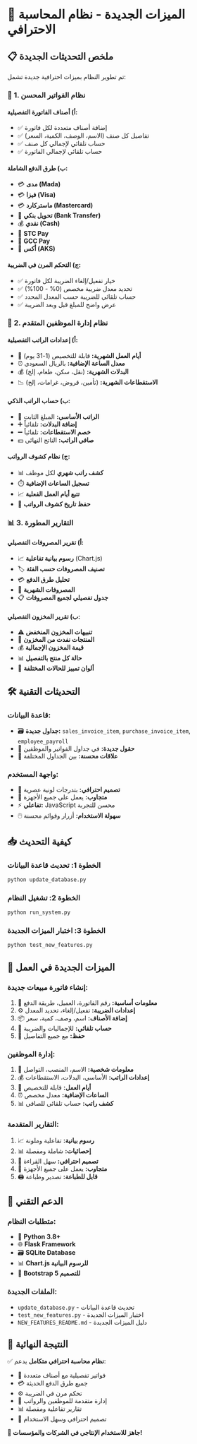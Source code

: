 # 🚀 الميزات الجديدة - نظام المحاسبة الاحترافي

## 📋 **ملخص التحديثات الجديدة**

تم تطوير النظام بميزات احترافية جديدة تشمل:

### 🧾 **1. نظام الفواتير المحسن**

#### **أ) أصناف الفاتورة التفصيلية:**
- ✅ إضافة أصناف متعددة لكل فاتورة
- ✅ تفاصيل كل صنف (الاسم، الوصف، الكمية، السعر)
- ✅ حساب تلقائي لإجمالي كل صنف
- ✅ حساب تلقائي لإجمالي الفاتورة

#### **ب) طرق الدفع الشاملة:**
- 💳 **مدى (Mada)**
- 💳 **فيزا (Visa)**
- 💳 **ماستركارد (Mastercard)**
- 🏦 **تحويل بنكي (Bank Transfer)**
- 💰 **نقدي (Cash)**
- 📱 **STC Pay**
- 📱 **GCC Pay**
- 📱 **أكس (AKS)**

#### **ج) التحكم المرن في الضريبة:**
- ✅ خيار تفعيل/إلغاء الضريبة لكل فاتورة
- ✅ تحديد معدل ضريبة مخصص (0% - 100%)
- ✅ حساب تلقائي للضريبة حسب المعدل المحدد
- ✅ عرض واضح للمبلغ قبل وبعد الضريبة

### 👥 **2. نظام إدارة الموظفين المتقدم**

#### **أ) إعدادات الراتب التفصيلية:**
- 📅 **أيام العمل الشهرية:** قابلة للتخصيص (1-31 يوم)
- ⏰ **معدل الساعة الإضافية:** بالريال السعودي
- 💰 **البدلات الشهرية:** (نقل، سكن، طعام، إلخ)
- 📉 **الاستقطاعات الشهرية:** (تأمين، قروض، غرامات، إلخ)

#### **ب) حساب الراتب الذكي:**
- 🧮 **الراتب الأساسي:** المبلغ الثابت
- ➕ **إضافة البدلات:** تلقائياً
- ➖ **خصم الاستقطاعات:** تلقائياً
- 💵 **صافي الراتب:** الناتج النهائي

#### **ج) نظام كشوف الرواتب:**
- 📊 **كشف راتب شهري** لكل موظف
- ⏱️ **تسجيل الساعات الإضافية**
- 📈 **تتبع أيام العمل الفعلية**
- 💾 **حفظ تاريخ كشوف الرواتب**

### 📊 **3. التقارير المطورة**

#### **أ) تقرير المصروفات التفصيلي:**
- 📈 **رسوم بيانية تفاعلية** (Chart.js)
- 🏷️ **تصنيف المصروفات حسب الفئة**
- 💳 **تحليل طرق الدفع**
- 📅 **المصروفات الشهرية**
- 📋 **جدول تفصيلي لجميع المصروفات**

#### **ب) تقرير المخزون التفصيلي:**
- ⚠️ **تنبيهات المخزون المنخفض**
- 🚫 **المنتجات نفدت من المخزون**
- 💰 **قيمة المخزون الإجمالية**
- 📊 **حالة كل منتج بالتفصيل**
- 🎨 **ألوان تمييز للحالات المختلفة**

## 🛠️ **التحديثات التقنية**

### **قاعدة البيانات:**
- 🗃️ **جداول جديدة:** `sales_invoice_item`, `purchase_invoice_item`, `employee_payroll`
- 🔧 **حقول جديدة:** في جداول الفواتير والموظفين
- 🔗 **علاقات محسنة:** بين الجداول المختلفة

### **واجهة المستخدم:**
- 🎨 **تصميم احترافي:** بتدرجات لونية عصرية
- 📱 **متجاوب:** يعمل على جميع الأجهزة
- ⚡ **تفاعلي:** JavaScript محسن للتجربة
- 🖱️ **سهولة الاستخدام:** أزرار وقوائم محسنة

## 📥 **كيفية التحديث**

### **الخطوة 1: تحديث قاعدة البيانات**
```bash
python update_database.py
```

### **الخطوة 2: تشغيل النظام**
```bash
python run_system.py
```

### **الخطوة 3: اختبار الميزات الجديدة**
```bash
python test_new_features.py
```

## 🎯 **الميزات الجديدة في العمل**

### **إنشاء فاتورة مبيعات جديدة:**
1. 📝 **معلومات أساسية:** رقم الفاتورة، العميل، طريقة الدفع
2. ⚙️ **إعدادات الضريبة:** تفعيل/إلغاء، تحديد المعدل
3. 📦 **إضافة الأصناف:** اسم، وصف، كمية، سعر
4. 🧮 **حساب تلقائي:** للإجماليات والضريبة
5. 💾 **حفظ:** مع جميع التفاصيل

### **إدارة الموظفين:**
1. 👤 **معلومات شخصية:** الاسم، المنصب، التواصل
2. 💰 **إعدادات الراتب:** الأساسي، البدلات، الاستقطاعات
3. 📅 **أيام العمل:** قابلة للتخصيص
4. ⏰ **الساعات الإضافية:** معدل مخصص
5. 📊 **كشف راتب:** حساب تلقائي للصافي

### **التقارير المتقدمة:**
1. 📈 **رسوم بيانية:** تفاعلية وملونة
2. 📊 **إحصائيات:** شاملة ومفصلة
3. 🎨 **تصميم احترافي:** سهل القراءة
4. 📱 **متجاوب:** يعمل على جميع الأجهزة
5. 🖨️ **قابل للطباعة:** تصدير وطباعة

## 🔧 **الدعم التقني**

### **متطلبات النظام:**
- 🐍 **Python 3.8+**
- 🌐 **Flask Framework**
- 🗃️ **SQLite Database**
- 📊 **Chart.js للرسوم البيانية**
- 🎨 **Bootstrap 5 للتصميم**

### **الملفات الجديدة:**
- `update_database.py` - تحديث قاعدة البيانات
- `test_new_features.py` - اختبار الميزات الجديدة
- `NEW_FEATURES_README.md` - دليل الميزات الجديدة

## 🎉 **النتيجة النهائية**

✅ **نظام محاسبة احترافي متكامل** يدعم:
- 🧾 فواتير تفصيلية مع أصناف متعددة
- 💳 جميع طرق الدفع الحديثة
- ⚙️ تحكم مرن في الضريبة
- 👥 إدارة متقدمة للموظفين والرواتب
- 📊 تقارير تفاعلية ومفصلة
- 🎨 تصميم احترافي وسهل الاستخدام

**🚀 جاهز للاستخدام الإنتاجي في الشركات والمؤسسات!**
